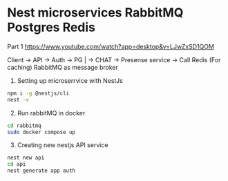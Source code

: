 # Nest microservices RabbitMQ Postgres Redis

Part 1
https://www.youtube.com/watch?app=desktop&v=LJwZxSD1QOM 


Client -> API -> Auth -> PG 
            | -> CHAT -> Presense service -> Call
             Redis (For caching)
RabbitMQ as message broker 

1. Setting up microserrvice with NestJs
```bash
npm i -g @nestjs/cli 
nest -v
```

2. Run rabbitMQ in docker
```bash
cd rabbitmq
sudo docker compose up
``` 

3. Creating new nestjs API service
```bash
nest new api
cd api
nest generate app auth 
```